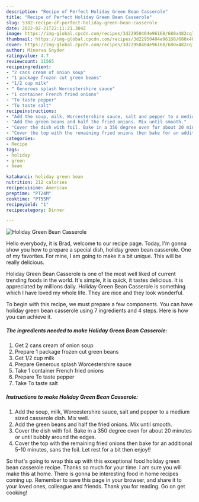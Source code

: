 ```yaml
---
description: "Recipe of Perfect Holiday Green Bean Casserole"
title: "Recipe of Perfect Holiday Green Bean Casserole"
slug: 5382-recipe-of-perfect-holiday-green-bean-casserole
date: 2022-02-21T22:11:21.304Z
image: https://img-global.cpcdn.com/recipes/3d22950404e96168/680x482cq70/holiday-green-bean-casserole-recipe-main-photo.jpg
thumbnail: https://img-global.cpcdn.com/recipes/3d22950404e96168/680x482cq70/holiday-green-bean-casserole-recipe-main-photo.jpg
cover: https://img-global.cpcdn.com/recipes/3d22950404e96168/680x482cq70/holiday-green-bean-casserole-recipe-main-photo.jpg
author: Minerva Snyder
ratingvalue: 4.7
reviewcount: 11565
recipeingredient:
- "2 cans cream of onion soup"
- "1 package frozen cut green beans"
- "1/2 cup milk"
- " Generous splash Worcestershire sauce"
- "1 container French fried onions"
- "To taste pepper"
- "To taste salt"
recipeinstructions:
- "Add the soup, milk, Worcestershire sauce, salt and pepper to a medium sized casserole dish. Mix well."
- "Add the green beans and half the fried onions. Mix until smooth."
- "Cover the dish with foil. Bake in a 350 degree oven for about 20 minutes or until bubbly around the edges."
- "Cover the top with the remaining fried onions then bake for an additional 5-10 minutes, sans the foil. Let rest for a bit then enjoy!!"
categories:
- Recipe
tags:
- holiday
- green
- bean

katakunci: holiday green bean 
nutrition: 212 calories
recipecuisine: American
preptime: "PT24M"
cooktime: "PT55M"
recipeyield: "1"
recipecategory: Dinner

---
```



![Holiday Green Bean Casserole](https://img-global.cpcdn.com/recipes/3d22950404e96168/680x482cq70/holiday-green-bean-casserole-recipe-main-photo.jpg)

Hello everybody, it is Brad, welcome to our recipe page. Today, I'm gonna show you how to prepare a special dish, holiday green bean casserole. One of my favorites. For mine, I am going to make it a bit unique. This will be really delicious.

Holiday Green Bean Casserole is one of the most well liked of current trending foods in the world. It's simple, it is quick, it tastes delicious. It is appreciated by millions daily. Holiday Green Bean Casserole is something which I have loved my whole life. They are nice and they look wonderful.




To begin with this recipe, we must prepare a few components. You can have holiday green bean casserole using 7 ingredients and 4 steps. Here is how you can achieve it.

<!--inarticleads1-->

##### The ingredients needed to make Holiday Green Bean Casserole:

1. Get 2 cans cream of onion soup
1. Prepare 1 package frozen cut green beans
1. Get 1/2 cup milk
1. Prepare  Generous splash Worcestershire sauce
1. Take 1 container French fried onions
1. Prepare To taste pepper
1. Take To taste salt




<!--inarticleads2-->

##### Instructions to make Holiday Green Bean Casserole:

1. Add the soup, milk, Worcestershire sauce, salt and pepper to a medium sized casserole dish. Mix well.
1. Add the green beans and half the fried onions. Mix until smooth.
1. Cover the dish with foil. Bake in a 350 degree oven for about 20 minutes or until bubbly around the edges.
1. Cover the top with the remaining fried onions then bake for an additional 5-10 minutes, sans the foil. Let rest for a bit then enjoy!!




So that's going to wrap this up with this exceptional food holiday green bean casserole recipe. Thanks so much for your time. I am sure you will make this at home. There is gonna be interesting food in home recipes coming up. Remember to save this page in your browser, and share it to your loved ones, colleague and friends. Thank you for reading. Go on get cooking!
